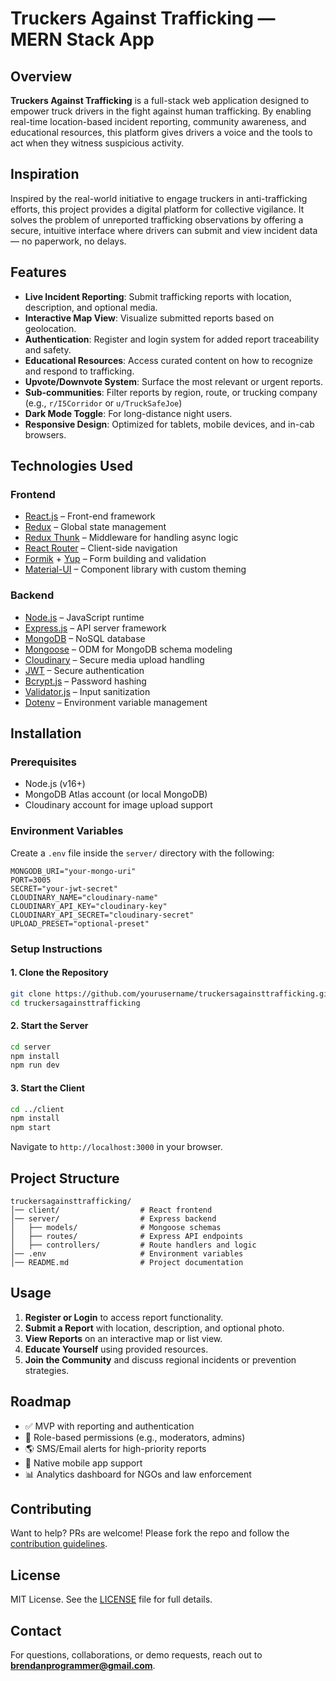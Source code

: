 # Truckers Against Trafficking — MERN Stack App

## Overview

**Truckers Against Trafficking** is a full-stack web application designed to empower truck drivers in the fight against human trafficking. By enabling real-time location-based incident reporting, community awareness, and educational resources, this platform gives drivers a voice and the tools to act when they witness suspicious activity.

## Inspiration

Inspired by the real-world initiative to engage truckers in anti-trafficking efforts, this project provides a digital platform for collective vigilance. It solves the problem of unreported trafficking observations by offering a secure, intuitive interface where drivers can submit and view incident data — no paperwork, no delays.

## Features

- **Live Incident Reporting**: Submit trafficking reports with location, description, and optional media.
- **Interactive Map View**: Visualize submitted reports based on geolocation.
- **Authentication**: Register and login system for added report traceability and safety.
- **Educational Resources**: Access curated content on how to recognize and respond to trafficking.
- **Upvote/Downvote System**: Surface the most relevant or urgent reports.
- **Sub-communities**: Filter reports by region, route, or trucking company (e.g., `r/I5Corridor` or `u/TruckSafeJoe`)
- **Dark Mode Toggle**: For long-distance night users.
- **Responsive Design**: Optimized for tablets, mobile devices, and in-cab browsers.

## Technologies Used

### Frontend

- [React.js](https://reactjs.org/) – Front-end framework
- [Redux](https://redux.js.org/) – Global state management
- [Redux Thunk](https://github.com/reduxjs/redux-thunk) – Middleware for handling async logic
- [React Router](https://reactrouter.com/) – Client-side navigation
- [Formik](https://formik.org/) + [Yup](https://github.com/jquense/yup) – Form building and validation
- [Material-UI](https://mui.com/) – Component library with custom theming

### Backend

- [Node.js](https://nodejs.org/) – JavaScript runtime
- [Express.js](https://expressjs.com/) – API server framework
- [MongoDB](https://www.mongodb.com/) – NoSQL database
- [Mongoose](https://mongoosejs.com/) – ODM for MongoDB schema modeling
- [Cloudinary](https://cloudinary.com/) – Secure media upload handling
- [JWT](https://jwt.io/) – Secure authentication
- [Bcrypt.js](https://www.npmjs.com/package/bcryptjs) – Password hashing
- [Validator.js](https://www.npmjs.com/package/validator) – Input sanitization
- [Dotenv](https://www.npmjs.com/package/dotenv) – Environment variable management

## Installation

### Prerequisites

- Node.js (v16+)
- MongoDB Atlas account (or local MongoDB)
- Cloudinary account for image upload support

### Environment Variables

Create a `.env` file inside the `server/` directory with the following:

```
MONGODB_URI="your-mongo-uri"
PORT=3005
SECRET="your-jwt-secret"
CLOUDINARY_NAME="cloudinary-name"
CLOUDINARY_API_KEY="cloudinary-key"
CLOUDINARY_API_SECRET="cloudinary-secret"
UPLOAD_PRESET="optional-preset"
```

### Setup Instructions

#### 1. Clone the Repository

```bash
git clone https://github.com/yourusername/truckersagainsttrafficking.git
cd truckersagainsttrafficking
```

#### 2. Start the Server

```bash
cd server
npm install
npm run dev
```

#### 3. Start the Client

```bash
cd ../client
npm install
npm start
```

Navigate to `http://localhost:3000` in your browser.

## Project Structure

```
truckersagainsttrafficking/
│── client/                  # React frontend
│── server/                  # Express backend
│   ├── models/              # Mongoose schemas
│   ├── routes/              # Express API endpoints
│   ├── controllers/         # Route handlers and logic
│── .env                     # Environment variables
│── README.md                # Project documentation
```

## Usage

1. **Register or Login** to access report functionality.
2. **Submit a Report** with location, description, and optional photo.
3. **View Reports** on an interactive map or list view.
4. **Educate Yourself** using provided resources.
5. **Join the Community** and discuss regional incidents or prevention strategies.

## Roadmap

- ✅ MVP with reporting and authentication
- 🚧 Role-based permissions (e.g., moderators, admins)
- 🌎 SMS/Email alerts for high-priority reports
- 📱 Native mobile app support
- 📊 Analytics dashboard for NGOs and law enforcement

## Contributing

Want to help? PRs are welcome! Please fork the repo and follow the [contribution guidelines](CONTRIBUTING.md).

## License

MIT License. See the [LICENSE](LICENSE) file for full details.

## Contact

For questions, collaborations, or demo requests, reach out to **brendanprogrammer@gmail.com**.
